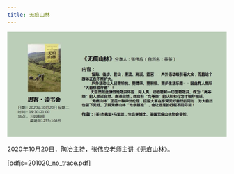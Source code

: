 ```yaml
---
title: 无痕山林
---
```


![Poster](./poster.jpg)

2020年10月20日，陶冶主持，张伟应老师主讲[《无痕山林》](https://book.douban.com/subject/27198447/)。

[pdfjs=201020_no_trace.pdf]
